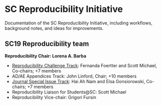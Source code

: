 # SC Reproducibility Initiative

Documentation of the SC Reproducibility Initiative, including workflows, background notes, and ideas for improvements.

## SC19 Reproducibility team

**Reproducibility Chair: Lorena A. Barba**

- [Reproducibility Challenge Track](https://github.com/SC-Tech-Program/SCreproducibility/blob/master/Reproducibility-Challenge.md): Fernanda Foertter and Scott Michael, Co-chairs; +7 members
- AD/AE Appendices Track: John Linford, Chair; +10 members
- [Journal Special Issue Track](https://github.com/SC-Tech-Program/SCreproducibility/blob/master/Journal-Special-Issue.md): Hai Ah Nam and 	Elsa Gonsiorowski, Co-chairs; +7 members
- Reproducibility Liaison for Students@SC: Scott Michael
- Reproducibility Vice-chair: Grigori Fursin